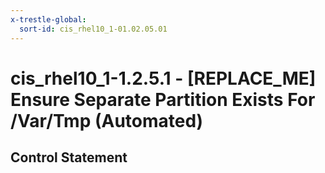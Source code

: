 ```yaml
---
x-trestle-global:
  sort-id: cis_rhel10_1-01.02.05.01
---
```


# cis_rhel10_1-1.2.5.1 - \[REPLACE_ME\] Ensure Separate Partition Exists For /Var/Tmp (Automated)

## Control Statement
